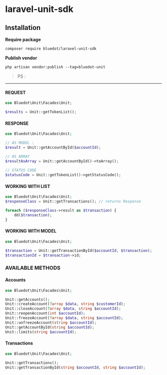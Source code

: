 # laravel-unit-sdk

## Installation

**Require package**
```composer
composer require bluedot/laravel-unit-sdk
```

**Publish vendor**
```composer
php artisan vendor:publish --tag=bluedot-unit
```
> PS : 


-----------------------
#### REQUEST
```php
use Bluedot\Unit\Facades\Unit;

$results = Unit::getTokenList();
```

#### RESPONSE
```php
use Bluedot\Unit\Facades\Unit;

// AS MODEL :
$result = Unit::getAccountById($accountId);

// AS ARRAY
$resultAsArray = Unit::getAccountById()->toArray();
                    
// STATUS CODE
$statusCode = Unit::getTokenList()->getStatusCode();
```

#### WORKING WITH LIST
```php
use Bluedot\Unit\Facades\Unit;
$responseClass = Unit::getTransactions(); // returns Response

foreach ($responseClass->result as $transaction) {
    dd($transaction);
}
```
#### WORKING WITH MODEL
```php
use Bluedot\Unit\Facades\Unit;

$transaction = Unit::getTransactionById($accountId, $transaction);
$transactionId = $transaction->id;
```

### AVAILABLE METHODS

#### Accounts
```php
use Bluedot\Unit\Facades\Unit;

Unit::getAccounts();
Unit::createAccount(?array $data, string $customerId);
Unit::closeAccount(?array $data, string $accountId);
Unit::reopenAccount(int $accountId);
Unit::freezeAccount(?array $data, string $accountId);
Unit::unfreezeAccount(string $accountId);
Unit::getAccountById(string $accountId);
Unit::limits(string $accountId);
```

#### Transactions
```php
use Bluedot\Unit\Facades\Unit;

Unit::getTransactions();
Unit::getTransactionById(string $accountId, string $accountId);
```
